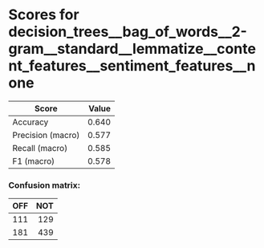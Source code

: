 # Scores for decision_trees__bag_of_words__2-gram__standard__lemmatize__content_features__sentiment_features__none
|      Score      |Value|
|-----------------|----:|
|Accuracy         |0.640|
|Precision (macro)|0.577|
|Recall (macro)   |0.585|
|F1 (macro)       |0.578|

### Confusion matrix:
|OFF|NOT|
|--:|--:|
|111|129|
|181|439|
